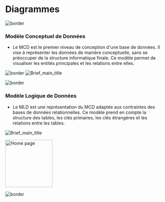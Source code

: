 # Diagrammes

![border](/Brief-PostegreSQL/assets/design/line/green_point_line_l.png)

### Modèle Conceptuel de Données

- Le MCD est le premier niveau de conception d'une base de données. Il vise à représenter les données de manière conceptuelle, sans se préoccuper de la structure informatique finale. Ce modèle permet de visualiser les entités principales et les relations entre elles.

![border](/Brief-PostegreSQL/assets/design/line/green_point_line_r.png)
![Brief_main_title](/Brief-PostegreSQL/assets/img/first_mcd.png)

![border](/Brief-PostegreSQL/assets/design/line/green_point_line_l.png)

### Modèle Logique de Données

- Le MLD est une représentation du MCD adaptée aux contraintes des bases de données relationnelles. Ce modèle prend en compte la structure des tables, les clés primaires, les clés étrangères et les relations entre les tables.

![Brief_main_title](/Brief-PostegreSQL/assets/img/first_mld.png)

<a href="#sommaire">
  <img src="/Brief-PostegreSQL/assets/design/button/home_page.png" alt="Home page" style="width: 150px; height: auto;">
</a>

![border](/Brief-PostegreSQL/assets/design/line/green_point_line_l.png)
